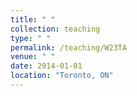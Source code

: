 ```yaml
---
title: " "
collection: teaching
type: " "
permalink: /teaching/W23TA
venue: " "
date: 2014-01-01
location: "Toronto, ON"
---
```




